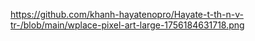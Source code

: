 https://github.com/khanh-hayatenopro/Hayate-t-th-n-v-tr-/blob/main/wplace-pixel-art-large-1756184631718.png
